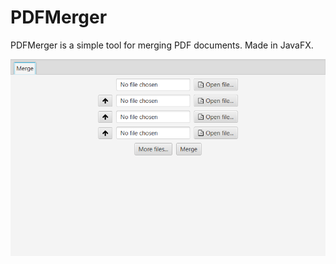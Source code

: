 # PDFMerger

PDFMerger is a simple tool for merging PDF documents. Made in JavaFX.

![alt tag](PDFMerger-1.0.png)
